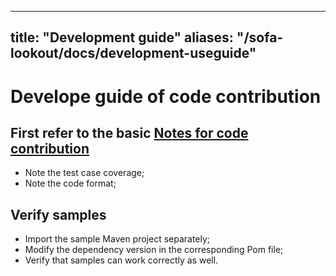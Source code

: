 
---

title: "Development guide"
aliases: "/sofa-lookout/docs/development-useguide"
---

# Develope guide of code contribution

## First refer to the basic [Notes for code contribution](https://github.com/sofastack/sofa-lookout/blob/master/CONTRIBUTING.md)

- Note the test case coverage;
- Note the code format;

## Verify samples

- Import the sample Maven project separately;
- Modify the dependency version in the corresponding Pom file;
- Verify that samples can work correctly as well.
